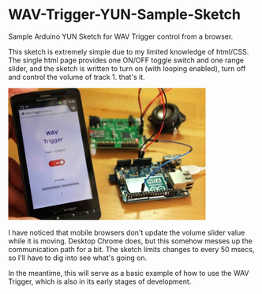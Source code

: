 WAV-Trigger-YUN-Sample-Sketch
=============================

Sample Arduino YUN Sketch for WAV Trigger control from a browser.

This sketch is extremely simple due to my limited knowledge of html/CSS.
The single html page provides one ON/OFF toggle switch and one range
slider, and the sketch is written to turn on (with looping enabled),
turn off and control the volume of track 1. that's it.

![screenshot](/pictures/example1.jpg)

I have noticed that mobile browsers don't update the volume slider
value while it is moving. Desktop Chrome does, but this somehow messes
up the communication path for a bit. The sketch limits changes to
every 50 msecs, so I'll have to dig into see what's going on.

In the meantime, this will serve as a basic example of how to use the
WAV Trigger, which is also in its early stages of development.
